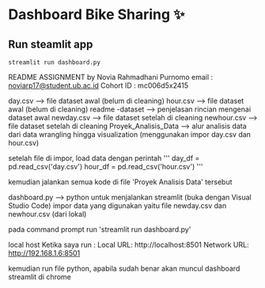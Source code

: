# Dashboard Bike Sharing ✨

## Run steamlit app

```
streamlit run dashboard.py
```
README ASSIGNMENT by Novia Rahmadhani Purnomo
email : noviarp17@student.ub.ac.id
Cohort ID : mc006d5x2415

day.csv --> file dataset awal (belum di cleaning)
hour.csv --> file dataset awal (belum di cleaning)
readme -dataset --> penjelasan rincian mengenai dataset awal
newday.csv --> file dataset setelah di cleaning
newhour.csv --> file dataset setelah di cleaning
Proyek_Analisis_Data --> alur analisis data dari data wrangling hingga visualization (menggunakan impor day.csv dan hour.csv)

setelah file di impor, load data dengan perintah
'''
day_df = pd.read_csv('day.csv')
hour_df = pd.read_csv('hour.csv')
'''

kemudian jalankan semua kode di file 'Proyek Analisis Data' tersebut

dashboard.py --> python untuk menjalankan streamlit (buka dengan Visual Studio Code)
impor data yang digunakan yaitu file newday.csv dan newhour.csv (dari lokal)

pada command prompt run 'streamlit run dashboard.py'

local host Ketika saya run :
 Local URL: http://localhost:8501
 Network URL: http://192.168.1.6:8501

kemudian run file python, apabila sudah benar akan muncul dashboard streamlit di chrome
